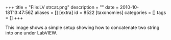 +++
title = "File:LV strcat.png"
description = ""
date = 2010-10-18T13:47:56Z
aliases = []
[extra]
id = 8522
[taxonomies]
categories = []
tags = []
+++

This image shows a simple setup showing how to concatenate two string into one under LabVIEW.
